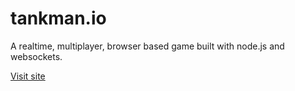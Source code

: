 # tankman.io

A realtime, multiplayer, browser based game built with node.js and websockets.

[Visit site](http://ec2-54-186-174-23.us-west-2.compute.amazonaws.com)